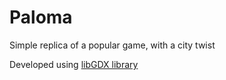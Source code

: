 # Paloma

Simple replica of a popular game, with a city twist

Developed using [libGDX library](http://libgdx.badlogicgames.com/)
